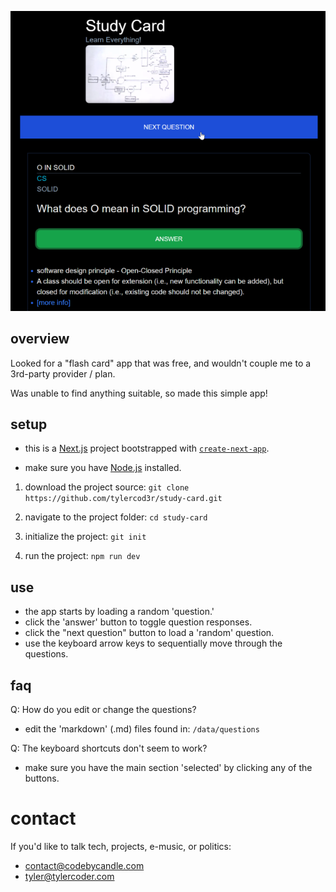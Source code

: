 ![App Screenshot](/public/images/screen-shot.png)

## overview

Looked for a "flash card" app that was free, and wouldn't couple me to a 3rd-party provider / plan.

Was unable to find anything suitable, so made this simple app!

## setup

- this is a [Next.js](https://nextjs.org) project bootstrapped with [`create-next-app`](https://nextjs.org/docs/app/api-reference/cli/create-next-app).

- make sure you have [Node.js](https://nodejs.org/en) installed.

1. download the project source:
   `git clone https://github.com/tylercod3r/study-card.git`

2. navigate to the project folder:
   `cd study-card`

3. initialize the project:
   `git init`

4. run the project:
   `npm run dev`

## use

- the app starts by loading a random 'question.'
- click the 'answer' button to toggle question responses.
- click the "next question" button to load a 'random' question.
- use the keyboard arrow keys to sequentially move through the questions.

## faq

Q: How do you edit or change the questions?

- edit the 'markdown' (.md) files found in:
  `/data/questions`

Q: The keyboard shortcuts don't seem to work?

- make sure you have the main section 'selected' by clicking any of the buttons.

# contact

If you'd like to talk tech, projects, e-music, or politics:

- contact@codebycandle.com
- tyler@tylercoder.com
